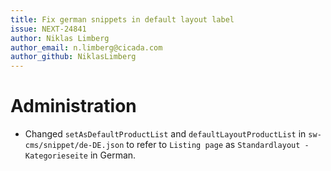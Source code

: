 ```yaml
---
title: Fix german snippets in default layout label
issue: NEXT-24841
author: Niklas Limberg
author_email: n.limberg@cicada.com
author_github: NiklasLimberg
---
```

# Administration
* Changed `setAsDefaultProductList` and `defaultLayoutProductList` in `sw-cms/snippet/de-DE.json` to refer to `Listing page` as `Standardlayout - Kategorieseite` in German.
